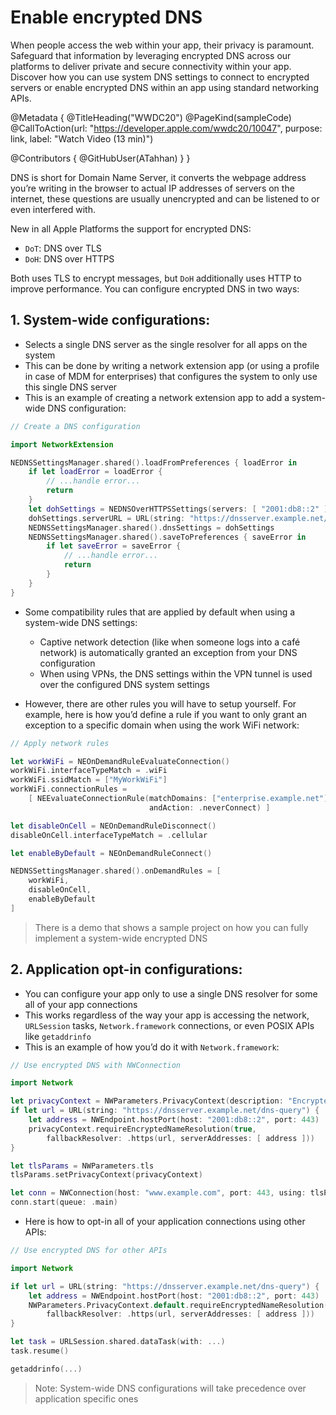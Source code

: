 # Enable encrypted DNS

When people access the web within your app, their privacy is paramount. Safeguard that information by leveraging encrypted DNS across our platforms to deliver private and secure connectivity within your app. Discover how you can use system DNS settings to connect to encrypted servers or enable encrypted DNS within an app using standard networking APIs.

@Metadata {
   @TitleHeading("WWDC20")
   @PageKind(sampleCode)
   @CallToAction(url: "https://developer.apple.com/wwdc20/10047", purpose: link, label: "Watch Video (13 min)")

   @Contributors {
      @GitHubUser(ATahhan)
   }
}



DNS is short for Domain Name Server, it converts the webpage address you’re writing in the browser to actual IP addresses of servers on the internet, these questions are usually unencrypted and can be listened to or even interfered with.

New in all Apple Platforms the support for encrypted DNS:

* `DoT`: DNS over TLS
* `DoH`: DNS over HTTPS

Both uses TLS to encrypt messages, but `DoH` additionally uses HTTP to improve performance.
You can configure encrypted DNS in two ways:

## 1. System-wide configurations:

* Selects a single DNS server as the single resolver for all apps on the system
* This can be done by writing a network extension app (or using a profile in case of MDM for enterprises) that configures the system to only use this single DNS server
* This is an example of creating a network extension app to add a system-wide DNS configuration:

```swift
// Create a DNS configuration

import NetworkExtension

NEDNSSettingsManager.shared().loadFromPreferences { loadError in
	if let loadError = loadError {
    	// ...handle error...
    	return
	}
	let dohSettings = NEDNSOverHTTPSSettings(servers: [ "2001:db8::2" ])
	dohSettings.serverURL = URL(string: "https://dnsserver.example.net/dns-query")
	NEDNSSettingsManager.shared().dnsSettings = dohSettings
	NEDNSSettingsManager.shared().saveToPreferences { saveError in
    	if let saveError = saveError {
        	// ...handle error...
        	return
    	}
	}
}
```

* Some compatibility rules that are applied by default when using a system-wide DNS settings:
	* Captive network detection (like when someone logs into a café network) is automatically granted an exception from your DNS configuration
	* When using VPNs, the DNS settings within the VPN tunnel is used over the configured DNS system settings

* However, there are other rules you will have to setup yourself. For example, here is how you’d define a rule if you want to only grant an exception to a specific domain when using the work WiFi network:

```swift
// Apply network rules

let workWiFi = NEOnDemandRuleEvaluateConnection()
workWiFi.interfaceTypeMatch = .wiFi
workWiFi.ssidMatch = ["MyWorkWiFi"]
workWiFi.connectionRules =
	[ NEEvaluateConnectionRule(matchDomains: ["enterprise.example.net"],
                    		   andAction: .neverConnect) ]

let disableOnCell = NEOnDemandRuleDisconnect()
disableOnCell.interfaceTypeMatch = .cellular

let enableByDefault = NEOnDemandRuleConnect()

NEDNSSettingsManager.shared().onDemandRules = [
	workWiFi,
	disableOnCell,
	enableByDefault
]
```

> There is a demo that shows a sample project on how you can fully implement a system-wide encrypted DNS

## 2. Application opt-in configurations:

* You can configure your app only to use a single DNS resolver for some all of your app connections
* This works regardless of the way your app is accessing the network, `URLSession` tasks, `Network.framework` connections, or even POSIX APIs like `getaddrinfo`
* This is an example of how you’d do it with `Network.framework`:

```swift
// Use encrypted DNS with NWConnection

import Network

let privacyContext = NWParameters.PrivacyContext(description: "EncryptedDNS")
if let url = URL(string: "https://dnsserver.example.net/dns-query") {
	let address = NWEndpoint.hostPort(host: "2001:db8::2", port: 443)
	privacyContext.requireEncryptedNameResolution(true,
    	fallbackResolver: .https(url, serverAddresses: [ address ]))
}

let tlsParams = NWParameters.tls
tlsParams.setPrivacyContext(privacyContext)

let conn = NWConnection(host: "www.example.com", port: 443, using: tlsParams)
conn.start(queue: .main)
```

* Here is how to opt-in all of your application connections using other APIs:

```swift
// Use encrypted DNS for other APIs

import Network

if let url = URL(string: "https://dnsserver.example.net/dns-query") {
	let address = NWEndpoint.hostPort(host: "2001:db8::2", port: 443)
	NWParameters.PrivacyContext.default.requireEncryptedNameResolution(true,
    	fallbackResolver: .https(url, serverAddresses: [ address ]))
}

let task = URLSession.shared.dataTask(with: ...)
task.resume()

getaddrinfo(...)  
```

> Note: System-wide DNS configurations will take precedence over application specific ones
